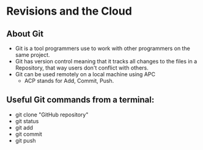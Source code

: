 # Revisions and the Cloud

## About Git
* Git is a tool programmers use to work with other programmers on the same project.
* Git has version control meaning that it tracks all changes to the files in a Repository, that way users don't conflict with others.
* Git can be used remotely on a local machine using APC
  * ACP stands for Add, Commit, Push.

## Useful Git commands from a terminal:
* git clone "GitHub repository"
* git status
* git add
* git commit
* git push
